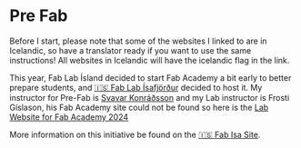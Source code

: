 # Pre Fab

Before I start, please note that some of the websites I linked to are in Icelandic, so have a translator ready if you want to use the same instructions! All websites in Icelandic will have the icelandic flag in the link.

This year, Fab Lab Ísland decided to start Fab Academy a bit early to better prepare students, and [🇮🇸 Fab Lab Ísafjörður](https://www.fabisa.is) decided to host it. My instructor for Pre-Fab is [Svavar Konráðsson](https://fabacademy.org/2023/labs/isafjordur/students/svavar-konradsson/index.html) and my Lab instructor is  Frosti Gíslason, his Fab Academy site could not be found so here is the [Lab Website for Fab Academy 2024](https://fabacademy.org/2024/labs/vestmannaeyjar/about/)

More information on this initiative be found on the [🇮🇸 Fab Isa Site](https://www.fabisa.is/N%C3%A1msefni/Pre-Fab/0-yfirlit/). 
